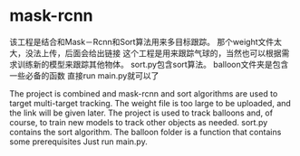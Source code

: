# mask-rcnn
该工程是结合和Mask－Rcnn和Sort算法用来多目标跟踪。
那个weight文件太大，没法上传，后面会给出链接
这个工程是用来跟踪气球的，当然也可以根据需求训练新的模型来跟踪其他物体。
sort.py包含sort算法。
balloon文件夹是包含一些必备的函数
直接run main.py就可以了


The project is combined and mask-rcnn and sort algorithms are used to target multi-target tracking.
The weight file is too large to be uploaded, and the link will be given later.
The project is used to track balloons and, of course, to train new models to track other objects as needed.
sort.py contains the sort algorithm.
The balloon folder is a function that contains some prerequisites Just run main.py.
